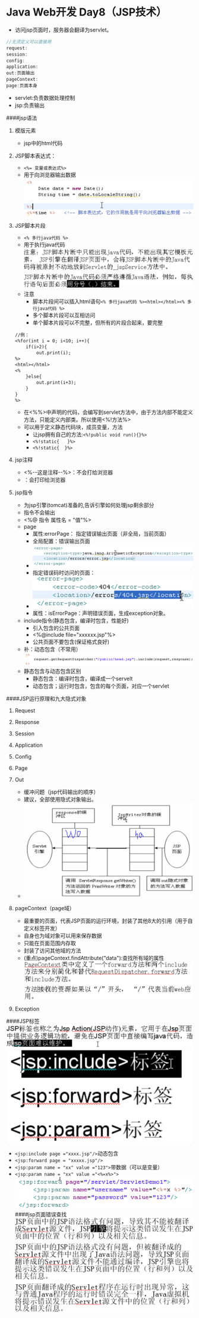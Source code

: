 # Java Web开发 Day8（JSP技术）
- 访问jsp页面时，服务器会翻译为servlet。

```java
//无须定义可以直接用
request:
session:
config:
application:
out:页面输出
pageContext:
page:页面本身
```

- servlet:负责数据处理控制
- jsp:负责输出

####jsp语法
1. 模版元素
	- jsp中的html代码

2. JSP脚本表达式：
	- `<%= 变量或表达式%>`
	- 用于向浏览器输出数据
![屏幕快照 2018-03-17 上午8.30.58-w437](media/15212444963303/%E5%B1%8F%E5%B9%95%E5%BF%AB%E7%85%A7%202018-03-17%20%E4%B8%8A%E5%8D%888.30.58.png)
3. JSP脚本片段
	- `<% 多行java代码 %>`
	- 用于执行java代码
![屏幕快照 2018-03-17 上午8.33.17-w529](media/15212444963303/%E5%B1%8F%E5%B9%95%E5%BF%AB%E7%85%A7%202018-03-17%20%E4%B8%8A%E5%8D%888.33.17.png)
	- 注意
		- 脚本片段间可以插入html语句`<% 多行java代码 %><html></html><% 多行java代码 %>`
		- 多个脚本片段可以互相访问
		- 单个脚本片段可以不完整，但所有的片段合起来，要完整
	
	```
	//例：
	<%for(int i = 0; i<10; i++){
		if(i>2){
			out.print(i);
	%>
	<html></html>
	<%
		}else{
			out.print(i+3);
		}
	}
	%>
	```
	- 在<%%>中声明的代码，会编写到servlet方法中，由于方法内部不能定义方法，只能定义内部类。所以使用<%!方法%>
	- 可以用于定义静态代码块，成员变量，方法
		- 让jsp拥有自己的方法:`<%!public void run(){}%>`
		- `<%!static{   }%>`
		- `<%!static{  }%>`

4. jsp注释
	-  <%--这是注释--%>：不会打给浏览器
	-  <!--html注释-->：会打印给浏览器
5. jsp指令
	- 为jsp引擎(tomcat)准备的,告诉引擎如何处理jsp剩余部分
	- 指令不会输出
	- <%@ 指令 属性名 = "值"%>
	- page
		- 属性:errorPage： 指定错误输出页面（非全局，当前页面）
		- 全局配置：错误输出页面
		- ![屏幕快照 2018-03-17 上午9.14.40-w492](media/15212444963303/%E5%B1%8F%E5%B9%95%E5%BF%AB%E7%85%A7%202018-03-17%20%E4%B8%8A%E5%8D%889.14.40.png)
		- 指定错误码时访问的页面：
		- ![屏幕快照 2018-03-17 上午9.16.16-w306](media/15212444963303/%E5%B1%8F%E5%B9%95%E5%BF%AB%E7%85%A7%202018-03-17%20%E4%B8%8A%E5%8D%889.16.16.png)
		- 属性：isErrorPage：声明错误页面，生成exception对象。
	- include指令(静态包含，编译时包含，性能好)
		- 引入包含的公共页面
		- <%@include file="xxxxxx.jsp"%>
		- 公共页面不要包含<head></head>(保证格式良好)
	- 补：动态包含（不常用）
	![屏幕快照 2018-03-17 上午9.57.25-w588](media/15212444963303/%E5%B1%8F%E5%B9%95%E5%BF%AB%E7%85%A7%202018-03-17%20%E4%B8%8A%E5%8D%889.57.25.png)
	- 静态包含与动态包含区别
		- 静态包含：编译时包含，编译成一个servelt
		- 动态包含；运行时包含，包含的每个页面，对应一个servlet

####JSP运行原理和九大隐式对象

1. Request
2. Response
3. Session
4. Application
5. Config
6. Page
7. Out
	- 缓冲问题（jsp代码输出的顺序）
	- 建议，全部使用隐式对象输出。
	- ![屏幕快照 2018-03-17 上午10.24.35-w808](media/15212444963303/%E5%B1%8F%E5%B9%95%E5%BF%AB%E7%85%A7%202018-03-17%20%E4%B8%8A%E5%8D%8810.24.35.png)

8. pageContext（page域）
	- 最重要的页面，代表JSP页面的运行环境，封装了其他8大的引用（用于自定义标签开发）
	- 自身也为域对象可以用来保存数据
	- 只能在页面范围内存取
	- 封装了访问其他域的方法
	- (重点)pageContext.findAttribute("data"):查找所有域的属性
	![屏幕快照 2018-03-17 上午10.50.52](media/15212444963303/%E5%B1%8F%E5%B9%95%E5%BF%AB%E7%85%A7%202018-03-17%20%E4%B8%8A%E5%8D%8810.50.52.png)

9. Exception

####JSP标签
![屏幕快照 2018-03-17 上午10.54.01](media/15212444963303/%E5%B1%8F%E5%B9%95%E5%BF%AB%E7%85%A7%202018-03-17%20%E4%B8%8A%E5%8D%8810.54.01.png)
![屏幕快照 2018-03-17 上午10.57.23-w282](media/15212444963303/%E5%B1%8F%E5%B9%95%E5%BF%AB%E7%85%A7%202018-03-17%20%E4%B8%8A%E5%8D%8810.57.23.png)

- `<jsp:include page ="xxxx.jsp"/>`动态包含
- `<jsp:forward page = "xxxxx.jsp"/>`
- `<jsp:param name = "xx" value ="123">`带数据（可以是变量）
- `<jsp:param name = "xx" value ="<%=x%>">`
![屏幕快照 2018-03-17 上午11.10.48](media/15212444963303/%E5%B1%8F%E5%B9%95%E5%BF%AB%E7%85%A7%202018-03-17%20%E4%B8%8A%E5%8D%8811.10.48.png)
####jsp页面错误查找
![屏幕快照 2018-03-17 上午11.15.02-w541](media/15212444963303/%E5%B1%8F%E5%B9%95%E5%BF%AB%E7%85%A7%202018-03-17%20%E4%B8%8A%E5%8D%8811.15.02.png)

